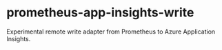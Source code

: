 # prometheus-app-insights-write

Experimental remote write adapter from Prometheus to Azure Application Insights.
